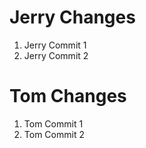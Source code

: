 # Jerry Changes

1. Jerry Commit 1
2. Jerry Commit 2

# Tom Changes

1. Tom Commit 1
2. Tom Commit 2
